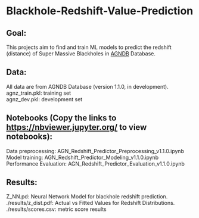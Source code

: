 # Blackhole-Redshift-Value-Prediction
## Goal:
This projects aim to find and train ML models to predict the redshift (distance) of Super Massive Blackholes in [AGNDB](https://github.com/blackbase-miami/blackbase) Database.

## Data:
All data are from AGNDB Database (version 1.1.0, in development). <br>
agnz_train.pkl: training set <br>
agnz_dev.pkl: development set <br>

## Notebooks (Copy the links to https://nbviewer.jupyter.org/ to view notebooks):
Data preprocessing: AGN_Redshift_Predictor_Preprocessing_v1.1.0.ipynb <br>
Model training: AGN_Redshift_Predictor_Modeling_v1.1.0.ipynb <br>
Performance Evaluation: AGN_Redshift_Predictor_Evaluation_v1.1.0.ipynb <br>

## Results:
Z_NN.pd: Neural Network Model for blackhole redshift prediction. <br>
./results/z_dist.pdf: Actual vs Fitted Values for Redshift Distributions. <br>
./results/scores.csv: metric score results <br>
